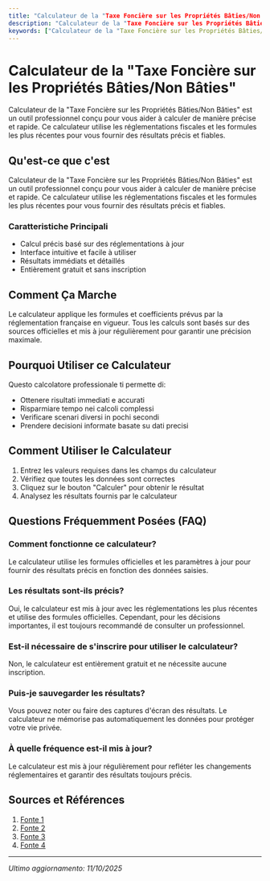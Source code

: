 ```yaml
---
title: "Calculateur de la "Taxe Foncière sur les Propriétés Bâties/Non Bâties""
description: "Calculateur de la "Taxe Foncière sur les Propriétés Bâties/Non Bâties" est un outil professionnel conçu pour vous aider à calculer de manière précise et rapide. Ce calculateur utilise les réglementations fiscales et les formules les plus récentes pour vous fournir des résultats précis et fiables."
keywords: ["Calculateur de la "Taxe Foncière sur les Propriétés Bâties/Non Bâties"", "calcolatore", "calcolo online"]
---
```


# Calculateur de la "Taxe Foncière sur les Propriétés Bâties/Non Bâties"

Calculateur de la "Taxe Foncière sur les Propriétés Bâties/Non Bâties" est un outil professionnel conçu pour vous aider à calculer de manière précise et rapide. Ce calculateur utilise les réglementations fiscales et les formules les plus récentes pour vous fournir des résultats précis et fiables.

## Qu'est-ce que c'est

Calculateur de la "Taxe Foncière sur les Propriétés Bâties/Non Bâties" est un outil professionnel conçu pour vous aider à calculer de manière précise et rapide. Ce calculateur utilise les réglementations fiscales et les formules les plus récentes pour vous fournir des résultats précis et fiables.

### Caratteristiche Principali

- Calcul précis basé sur des réglementations à jour
- Interface intuitive et facile à utiliser
- Résultats immédiats et détaillés
- Entièrement gratuit et sans inscription

## Comment Ça Marche

Le calculateur applique les formules et coefficients prévus par la réglementation française en vigueur. Tous les calculs sont basés sur des sources officielles et mis à jour régulièrement pour garantir une précision maximale.

## Pourquoi Utiliser ce Calculateur

Questo calcolatore professionale ti permette di:

- Ottenere risultati immediati e accurati
- Risparmiare tempo nei calcoli complessi
- Verificare scenari diversi in pochi secondi
- Prendere decisioni informate basate su dati precisi

## Comment Utiliser le Calculateur

1. Entrez les valeurs requises dans les champs du calculateur
2. Vérifiez que toutes les données sont correctes
3. Cliquez sur le bouton "Calculer" pour obtenir le résultat
4. Analysez les résultats fournis par le calculateur

## Questions Fréquemment Posées (FAQ)

### Comment fonctionne ce calculateur?

Le calculateur utilise les formules officielles et les paramètres à jour pour fournir des résultats précis en fonction des données saisies.

### Les résultats sont-ils précis?

Oui, le calculateur est mis à jour avec les réglementations les plus récentes et utilise des formules officielles. Cependant, pour les décisions importantes, il est toujours recommandé de consulter un professionnel.

### Est-il nécessaire de s'inscrire pour utiliser le calculateur?

Non, le calculateur est entièrement gratuit et ne nécessite aucune inscription.

### Puis-je sauvegarder les résultats?

Vous pouvez noter ou faire des captures d'écran des résultats. Le calculateur ne mémorise pas automatiquement les données pour protéger votre vie privée.

### À quelle fréquence est-il mis à jour?

Le calculateur est mis à jour régulièrement pour refléter les changements réglementaires et garantir des résultats toujours précis.

## Sources et Références

1. [Fonte 1](https://jhm.fr/conseil-municipal-travaux-amenagements-et-fiscalite/)
2. [Fonte 2](https://www.labanquepostale.com/content/dam/lbp/documents/etudes/finances-locales/2020/acces-territoires-7-avril-2020.pdf)
3. [Fonte 3](https://fr.linkedin.com/posts/emeline-salwa-04832528_une-explication-simple-et-rapide-et-n%C3%A9anmoins-activity-7234914915013038081-dEFZ)
4. [Fonte 4](https://www.ccomptes.fr/sites/default/files/2024-09/NAR2024-066.pdf)

---

*Ultimo aggiornamento: 11/10/2025*
